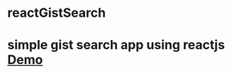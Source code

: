 # reactGistSearch
<h1>simple gist search app using reactjs <br >
<a href="https://dl.dropboxusercontent.com/u/37262502/reactGistSearch/dist/index.html">Demo<a/>
</h1>
